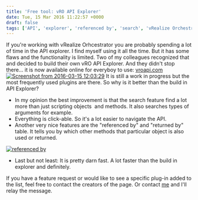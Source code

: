 ```yaml
---
title: 'Free tool: vRO API Explorer'
date: Tue, 15 Mar 2016 11:22:57 +0000
draft: false
tags: ['API', 'explorer', 'referenced by', 'search', 'vRealize Orchestrator', 'vRO']
---
```


If you're working with vRealize Orhcestrator you are probably spending a lot of time in the API explorer. I find myself using it all the time. But it has some flaws and the functionality is limited. Two of my colleagues recognized that and decided to build their own vRO API Explorer. And they didn't stop there... it is now available online for everyboy to use: [vroapi.com](http://www.vroapi.com/) [![Screenshot from 2016-03-15 12:03:29](http://automate-it.today/wp-content/uploads/2016/03/Screenshot-from-2016-03-15-120329-300x180.png)](http://automate-it.today/vro-api-explorer/screenshot-from-2016-03-15-120329/)  It is still a work in progress but the most frequently used plugins are there. So why is it better than the build in API Explorer?

*   In my opinion the best improvement is that the search feature find a lot more than just scripting objects  and methods. It also searches types of arguments for example.
*   Everything is click-able. So it's a lot easier to navigate the API.
*   Another very nice features are the "referenced by" and "returned by" table. It tells you by which other methods that particular object is also used or returned.

[![referenced by](http://automate-it.today/wp-content/uploads/2016/03/Screenshot-from-2016-03-15-121707-150x150.png)](http://automate-it.today/vro-api-explorer/screenshot-from-2016-03-15-121707/)

*   Last but not least: It is pretty darn fast. A lot faster than the build in explorer and definitely.

If you have a feature request or would like to see a specific plug-in added to the list, feel free to contact the creators of the page. Or contact [me](https://twitter.com/vChrisR) and I'll relay the message.